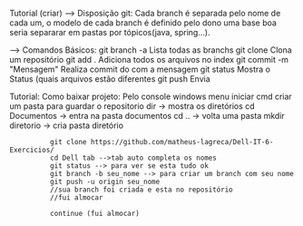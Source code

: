 Tutorial (criar)
--> Disposição git:
Cada branch é separada pelo nome de cada um, o modelo de cada branch é definido pelo dono
uma base boa seria separarar em pastas por tópicos(java, spring...).



--> Comandos Básicos:
  git branch -a                 Lista todas as branchs
  git clone                     Clona um repositório
  git add .                     Adiciona todos os arquivos no index
  git commit -m "Mensagem"      Realiza commit do  com a mensagem
  git status                    Mostra o Status (quais arquivos estão diferentes
  git push                      Envia
  
  
Tutorial:
Como baixar projeto:
  Pelo console windows 
       menu iniciar 
         cmd
              criar um pasta para guardar o repositorio
              dir -> mostra os diretórios
              cd  Documentos -> entra na pasta documentos
              cd .. -> volta uma pasta
              mkdir diretorio -> cria pasta diretório
              
              git clone https://github.com/matheus-lagreca/Dell-IT-6-Exercicios/
              cd Dell tab -->tab auto completa os nomes
              git status --> para ver se esta tudo ok
              git branch -b seu_nome --> para criar um branch com seu nome
              git push -u origin seu_nome
              //sua branch foi criada e esta no repositório
              //fui almocar
              
              continue (fui almocar)

